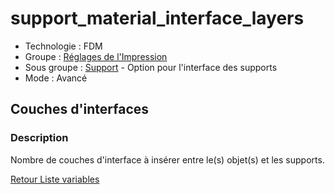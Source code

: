 # support_material_interface_layers

* Technologie : FDM
* Groupe : [Réglages de l'Impression](../print_settings/print_settings.md)
* Sous groupe : [Support](../print_settings/print_settings.md#support) - Option pour l'interface des supports
* Mode : Avancé

## Couches d'interfaces

### Description

Nombre de couches d'interface à insérer entre le(s) objet(s) et les supports.

[Retour Liste variables](variable_list.md)
